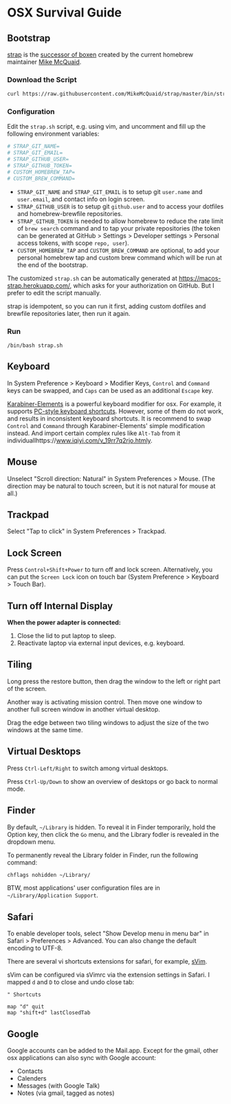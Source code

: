 # OSX Survival Guide

## Bootstrap

[strap] is the [successor of boxen] created by the current homebrew maintainer [Mike McQuaid].

[strap]: https://github.com/MikeMcQuaid/strap
[successor of boxen]: https://mikemcquaid.com/2016/06/15/replacing-boxen/
[Mike McQuaid]: https://mikemcquaid.com

### Download the Script

```sh
curl https://raw.githubusercontent.com/MikeMcQuaid/strap/master/bin/strap.sh > strap.sh
```

### Configuration

Edit the `strap.sh` script, e.g. using vim, and uncomment and fill up the following environment variables:

```sh
# STRAP_GIT_NAME=
# STRAP_GIT_EMAIL=
# STRAP_GITHUB_USER=
# STRAP_GITHUB_TOKEN=
# CUSTOM_HOMEBREW_TAP=
# CUSTOM_BREW_COMMAND=
```

- `STRAP_GIT_NAME` and `STRAP_GIT_EMAIL` is to setup git `user.name` and `user.email`, and contact info on login screen.
- `STRAP_GITHUB_USER` is to setup git `github.user` and to access your dotfiles and homebrew-brewfile repositories.
- `STRAP_GITHUB_TOKEN` is needed to allow homebrew to reduce the rate limit of `brew search` command and to tap your private repositories (the token can be generated at GitHub > Settings > Developer settings > Personal access tokens, with scope `repo, user`).
- `CUSTOM_HOMEBREW_TAP` and `CUSTOM_BREW_COMMAND` are optional, to add your personal homebrew tap and custom brew command which will be run at the end of the bootstrap.

The customized `strap.sh` can be automatically generated at https://macos-strap.herokuapp.com/,
which asks for your authorization on GitHub.
But I prefer to edit the script manually.

strap is idempotent, so you can run it first,
adding custom dotfiles and brewfile repositories later,
then run it again.

### Run

```
/bin/bash strap.sh
```

## Keyboard

In System Preference > Keyboard > Modifier Keys,
`Control` and `Command` keys can be swapped,
and `Caps` can be used as an additional `Escape` key.

[Karabiner-Elements][karabiner] is a powerful keyboard modifier for osx.
For example, it supports [PC-style keyboard shortcuts][pc-style].
However, some of them do not work, and results in inconsistent keyboard shortcuts.
It is recommend to swap `Control` and `Command` through Karabiner-Elements' simple modification instead.
And import certain complex rules like `Alt-Tab` from it individuallhttps://www.iqiyi.com/v_19rr7q2rjo.htmly.

[karabiner]: https://pqrs.org/osx/karabiner/document.html#configuration-simple-modifications

[pc-style]: https://pqrs.org/osx/karabiner/complex_modifications/#pc_shortcut

## Mouse

Unselect "Scroll direction: Natural" in System Preferences > Mouse.
(The direction may be natural to touch screen, but it is not natural for mouse at all.)

## Trackpad

Select "Tap to click" in System Preferences > Trackpad.

## Lock Screen

Press `Control+Shift+Power` to turn off and lock screen.
Alternatively, you can put the `Screen Lock` icon on touch bar (System Preference > Keyboard > Touch Bar).

## Turn off Internal Display

**When the power adapter is connected:**

1. Close the lid to put laptop to sleep.
2. Reactivate laptop via external input devices, e.g. keyboard.

## Tiling

Long press the restore button, then drag the window to the left or right part of the screen.

Another way is activating mission control.
Then move one window to another full screen window in another virtual desktop.

Drag the edge between two tiling windows to adjust the size of the two windows at the same time.

## Virtual Desktops

Press `Ctrl-Left/Right` to switch among virtual desktops.

Press `Ctrl-Up/Down` to show an overview of desktops or go back to normal mode.

## Finder

By default, `~/Library` is hidden.
To reveal it in Finder temporarily,
hold the Option key, then click the `Go` menu,
and the Library fodler is revealed in the dropdown menu.

To permanently reveal the Library folder in Finder, run the following command:

```sh
chflags nohidden ~/Library/
```

BTW, most applications' user configuration files are in `~/Library/Application Support`.

## Safari

To enable developer tools, select "Show Develop menu in menu bar" in Safari > Preferences > Advanced.
You can also change the default encoding to UTF-8.

There are several vi shortcuts extensions for safari, for example, [sVim].

[sVim]: https://github.com/flipxfx/sVim

sVim can be configured via sVimrc via the extension settings in Safari.
I mapped `d` and `D` to close and undo close tab:

```
" Shortcuts

map "d" quit
map "shift+d" lastClosedTab
```

## Google

Google accounts can be added to the Mail.app.
Except for the gmail, other osx applications can also sync with Google account:

- Contacts
- Calenders
- Messages (with Google Talk)
- Notes (via gmail, tagged as notes)